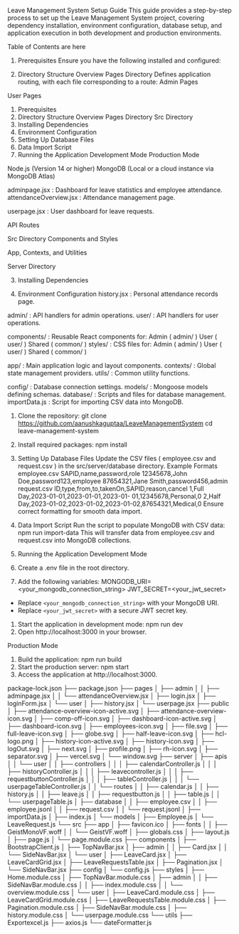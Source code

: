 Leave Management System Setup Guide
This guide provides a step-by-step process to set up the Leave Management System project, covering
dependency installation, environment configuration, database setup, and application execution in both
development and production environments.

Table of Contents are here

1. Prerequisites
Ensure you have the following installed and configured:

2. Directory Structure Overview
Pages Directory
Defines application routing, with each file corresponding to a route:
Admin Pages

User Pages
1. Prerequisites
2. Directory Structure Overview
Pages Directory
Src Directory
3. Installing Dependencies
4. Environment Configuration
5. Setting Up Database Files
6. Data Import Script
7. Running the Application
Development Mode
Production Mode

Node.js (Version 14 or higher)
MongoDB (Local or a cloud instance via MongoDB Atlas)

adminpage.jsx : Dashboard for leave statistics and employee attendance.
attendanceOverview.jsx : Attendance management page.

userpage.jsx : User dashboard for leave requests.

API Routes

Src Directory
Components and Styles

App, Contexts, and Utilities

Server Directory

3. Installing Dependencies

4. Environment Configuration
history.jsx : Personal attendance records page.

admin/ : API handlers for admin operations.
user/ : API handlers for user operations.

components/ : Reusable React components for:
Admin ( admin/ )
User ( user/ )
Shared ( common/ )
styles/ : CSS files for:
Admin ( admin/ )
User ( user/ )
Shared ( common/ )

app/ : Main application logic and layout components.
contexts/ : Global state management providers.
utils/ : Common utility functions.

config/ : Database connection settings.
models/ : Mongoose models defining schemas.
database/ : Scripts and files for database management.
importData.js : Script for importing CSV data into MongoDB.

1. Clone the repository:
git clone https://github.com/aanushkaguptaa/LeaveManagementSystem
cd leave-management-system
2. Install required packages:
npm install

5. Setting Up Database Files
Update the CSV files ( employee.csv and request.csv ) in the src/server/database directory.
Example Formats
employee.csv
SAPID,name,password,role 12345678,John Doe,password123,employee 87654321,Jane
Smith,password456,admin
request.csv
ID,type,from,to,takenOn,SAPID,reason,cancel 1,Full Day,2023-01-01,2023-01-01,2023-01-
01,12345678,Personal,0 2,Half Day,2023-01-02,2023-01-02,2023-01-02,87654321,Medical,0
Ensure correct formatting for smooth data import.

6. Data Import Script
Run the script to populate MongoDB with CSV data:
npm run import-data
This will transfer data from employee.csv and request.csv into MongoDB collections.

7. Running the Application
Development Mode
1. Create a .env file in the root directory.
2. Add the following variables:
MONGODB_URI=<your_mongodb_connection_string>
JWT_SECRET=<your_jwt_secret>

- Replace `<your_mongodb_connection_string>` with your MongoDB URI.
- Replace `<your_jwt_secret>` with a secure JWT secret key.

1. Start the application in development mode:
npm run dev
2. Open http://localhost:3000 in your browser.

Production Mode
1. Build the application:
npm run build
2. Start the production server:
npm start
3. Access the application at http://localhost:3000.

package-lock.json
├── package.json
├── pages
│   ├── admin
│   │   ├── adminpage.jsx
│   │   └── attendanceOverview.jsx
│   ├── login.jsx
│   ├── loginForm.jsx
│   └── user
│       ├── history.jsx
│       └── userpage.jsx
├── public
│   ├── attendance-overview-icon-active.svg
│   ├── attendance-overview-icon.svg
│   ├── comp-off-icon.svg
│   ├── dashboard-icon-active.svg
│   ├── dashboard-icon.svg
│   ├── employees-icon.svg
│   ├── file.svg
│   ├── full-leave-icon.svg
│   ├── globe.svg
│   ├── half-leave-icon.svg
│   ├── hcl-logo.png
│   ├── history-icon-active.svg
│   ├── history-icon.svg
│   ├── logOut.svg
│   ├── next.svg
│   ├── profile.png
│   ├── rh-icon.svg
│   ├── separator.svg
│   ├── vercel.svg
│   └── window.svg
├── server
│   ├── apis
│   │   └── user
│   │       ├── controllers
│   │       │   ├── calendarController.js
│   │       │   ├── historyController.js
│   │       │   ├── leavecontroller.js
│   │       │   ├── requestbuttonController.js
│   │       │   ├── tableController.js
│   │       │   └── userpageTableController.js
│   │       └── routes
│   │           ├── calendar.js
│   │           ├── history.js
│   │           ├── leave.js
│   │           ├── requestbutton.js
│   │           ├── table.js
│   │           └── userpageTable.js
│   ├── database
│   │   ├── employee.csv
│   │   ├── employee.jsonl
│   │   ├── request.csv
│   │   └── request.jsonl
│   ├── importData.js
│   ├── index.js
│   └── models
│       ├── Employee.js
│       └── LeaveRequest.js
└── src
    ├── app
    │   ├── favicon.ico
    │   ├── fonts
    │   │   ├── GeistMonoVF.woff
    │   │   └── GeistVF.woff
    │   ├── globals.css
    │   ├── layout.js
    │   ├── page.js
    │   └── page.module.css
    ├── components
    │   ├── BootstrapClient.js
    │   ├── TopNavBar.jsx
    │   ├── admin
    │   │   ├── Card.jsx
    │   │   └── SideNavBar.jsx
    │   └── user
    │       ├── LeaveCard.jsx
    │       ├── LeaveCardGrid.jsx
    │       ├── LeaveRequestsTable.jsx
    │       ├── Pagination.jsx
    │       └── SideNavBar.jsx
    ├── config
    │   └── config.js
    ├── styles
    │   ├── Home.module.css
    │   ├── TopNavBar.module.css
    │   ├── admin
    │   │   ├── SideNavBar.module.css
    │   │   ├── index.module.css
    │   │   └── overview.module.css
    │   └── user
    │       ├── LeaveCard.module.css
    │       ├── LeaveCardGrid.module.css
    │       ├── LeaveRequestsTable.module.css
    │       ├── Pagination.module.css
    │       ├── SideNavBar.module.css
    │       ├── history.module.css
    │       └── userpage.module.css
    └── utils
        ├── Exportexcel.js
        ├── axios.js
        └── dateFormatter.js
